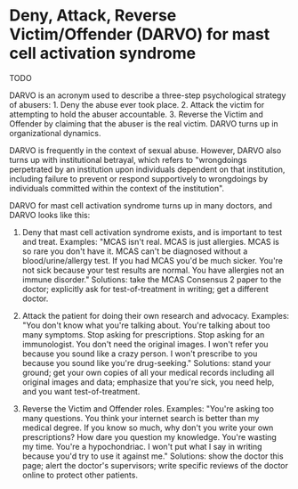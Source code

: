 # Deny, Attack, Reverse Victim/Offender (DARVO) for mast cell activation syndrome

TODO

DARVO is an acronym used to describe a three-step psychological strategy of abusers: 1. Deny the abuse ever took place. 2. Attack the victim for attempting to hold the abuser accountable. 3. Reverse the Victim and Offender by claiming that the abuser is the real victim. DARVO turns up in organizational dynamics.

DARVO is frequently in the context of sexual abuse. However, DARVO also turns up with institutional betrayal, which refers to "wrongdoings perpetrated by an institution upon individuals dependent on that institution, including failure to prevent or respond supportively to wrongdoings by individuals committed within the context of the institution".

DARVO for mast cell activation syndrome turns up in many doctors, and DARVO looks like this:

1. Deny that mast cell activation syndrome exists, and is important to test and treat. Examples: "MCAS isn't real. MCAS is just allergies. MCAS is so rare you don't have it. MCAS can't be diagnosed without a blood/urine/allergy test. If you had MCAS you'd be much sicker. You're not sick because your test results are normal. You have allergies not an immune disorder." Solutions: take the MCAS Consensus 2 paper to the doctor; explicitly ask for test-of-treatment in writing; get a different doctor.
   
2. Attack the patient for doing their own research and advocacy. Examples: "You don't know what you're talking about. You're talking about too many symptoms. Stop asking for prescriptions. Stop asking for an immunologist. You don't need the original images. I won't refer you because you sound like a crazy person. I won't prescribe to you because you sound like you're drug-seeking." Solutions: stand your ground; get your own copies of all your medical records including all original images and data; emphasize that you're sick, you need help, and you want test-of-treatment.

3. Reverse the Victim and Offender roles. Examples: "You're asking too many questions. You think your internet search is better than my medical degree. If you know so much, why don't you write your own prescriptions? How dare you question my knowledge. You're wasting my time. You're a hypochondriac. I won't put what I say in writing because you'd try to use it against me." Solutions: show the doctor this page; alert the doctor's supervisors; write specific reviews of the doctor online to protect other patients.
